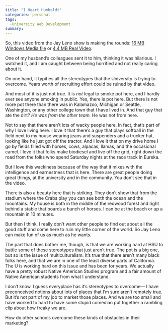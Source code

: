 ```yaml
---
title: "I Heart Humboldt"
categories: personal
tags:
  -University Web Development
summary: 
---
```

<p>So, this video from the Jay Leno show is making the rounds: <a href="http://www.petersentech.com/Pub/Leno.wmv">16 MB Windows Media file</a> or <a href="http://www.petersentech.com/Pub/Leno.rm">4.4 MB Real Video</a>.</p>

<p>One of my husband&#8217;s colleagues sent it to him, thinking it was hilarious.  I watched it, and I am caught between being horrified and not really caring about it.</p>

<p>On one hand, it typifies all the stereotypes that the University is trying to overcome.  Years worth of recruiting effort could be ruined by that video.  </p>

<p>And most of it is just not true.  It is <em>not</em> legal to smoke pot here, and I hardly ever see anyone smoking in public.  Yes, there is pot here.  But there is not more pot there than there was in Kalamazoo, Michigan or Seattle, Washington, or any other college town that I have lived in.  And that guy that ate the dirt? <em>He was from the other team.</em>  He was not from here.  </p>

<p>Not to say that there aren&#8217;t lots of wacky people here.  In fact, that&#8217;s part of why I love living here.  I love it that there&#8217;s a guy that plays softball in the field next to my house wearing jeans and suspenders and a trucker hat, looking like he just got off the tractor. And I love it that on my drive home I go by fields filled with horses, cows, alpacas, llamas, and the occasional camel.  I love it that folks make biodiesel and live off the grid, right down the road from the folks who spend Saturday nights at the race track in Eureka.</p>

<p>But I love this wackiness because of the way that it mixes with the intelligence and earnestness that is here.  There are great people doing great things, at the university and in the community.  You don&#8217;t see that in the video.  </p>

<p>There is also a beauty here that is striking.  They don&#8217;t show that from the stadium where the Crabs play you can see both the ocean and the mountains.  My house is both in the middle of the redwood forest and right behind a stable that boards a bunch of horses.  I can be at the beach or up a mountain in 10 minutes.</p>

<p>But then I think, I really don&#8217;t want other people to find out about all the good stuff and come here to ruin my little corner of the world.  So Jay Leno can make fun of us as much as he wants.</p>

<p>The part that does bother me, though, is that we are working hard at <span class="caps">HSU</span> to battle some of these stereotypes that just aren&#8217;t true.  The pot is a big one, but so is the issue of multiculturalism.  It&#8217;s true that there aren&#8217;t many black folks here, and that we are in one of the least diverse parts of California.  The U is working hard on this issue and has been for years. We actually have a pretty robust Native American Studies program and a fair amount of Native American students from what I understand.</p>

<p>I don&#8217;t know.  I guess everyplace has it&#8217;s stereotypes to overcome&#8212; I have preconceived notions about lots of places that I&#8217;m sure aren&#8217;t remotely true.  But it&#8217;s not part of my job to market those places. And we are too small and have worked to hard to have some stupid comedian put together a rambling clip about how freaky we are.  </p>

<p>How do other schools overcome these kinds of obstacles in their marketing?</p>
